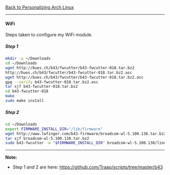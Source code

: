 [Back to Personalizing Arch Linux](../03-personalize-arch-linux.md)
***

#### WiFi 
Steps taken to configure my WiFi module.

##### Step 1
```bash
mkdir -p ~/Downloads
cd ~/Downloads
wget http://bues.ch/b43/fwcutter/b43-fwcutter-018.tar.bz2
http://bues.ch/b43/fwcutter/b43-fwcutter-018.tar.bz2.asc
wget http://bues.ch/b43/fwcutter/b43-fwcutter-018.tar.bz2.asc
gpg --verify b43-fwcutter-018.tar.bz2.asc 
tar xjf b43-fwcutter-018.tar.bz2
cd b43-fwcutter-018
make
sudo make install
```
##### Step 2
```bash
cd ~/Downloads
export FIRMWARE_INSTALL_DIR="/lib/firmware"
wget http://www.lwfinger.com/b43-firmware/broadcom-wl-5.100.138.tar.bz2
tar xjf broadcom-wl-5.100.138.tar.bz2
sudo b43-fwcutter -w "$FIRMWARE_INSTALL_DIR" broadcom-wl-5.100.138/linux/wl_apsta.o
```

---
__Note:__
* Step 1 and 2 are here: https://github.com/Traap/scripts/tree/master/b43
